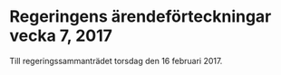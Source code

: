 # Regeringens ärendeförteckningar vecka 7, 2017

Till regeringssammanträdet torsdag den 16 februari 2017.
